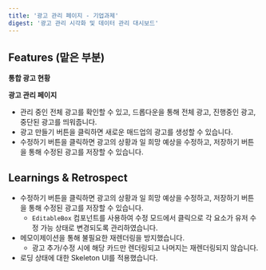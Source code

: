 ```yaml
---
title: '광고 관리 페이지 - 기업과제'
digest: '광고 관리 시각화 및 데이터 관리 대시보드'
---
```


## Features (맡은 부분)

**통합 광고 현황**

**광고 관리 페이지**

- 관리 중인 전체 광고를 확인할 수 있고, 드롭다운을 통해 전체 광고, 진행중인 광고, 중단된 광고를 띄워줍니다.
- 광고 만들기 버튼을 클릭하면 새로운 매드업의 광고를 생성할 수 있습니다.
- 수정하기 버튼을 클릭하면 광고의 상황과 일 희망 예상을 수정하고, 저장하기 버튼을 통해 수정된 광고를 저장할 수 있습니다.

## Learnings & Retrospect

- 수정하기 버튼을 클릭하면 광고의 상황과 일 희망 예상을 수정하고, 저장하기 버튼을 통해 수정된 광고를 저장할 수 있습니다.
    - `EditableBox` 컴포넌트를 사용하여 수정 모드에서 클릭으로 각 요소가 유저 수정 가능 상태로 변경되도록 관리하였습니다.
- 메모이제이션을 통해 불필요한 재렌더링을 방지했습니다.
    - 광고 추가/수정 시에 해당 카드만 렌더링되고 나머지는 재렌더링되지 않습니다.
- 로딩 상태에 대한 Skeleton UI를 적용했습니다.